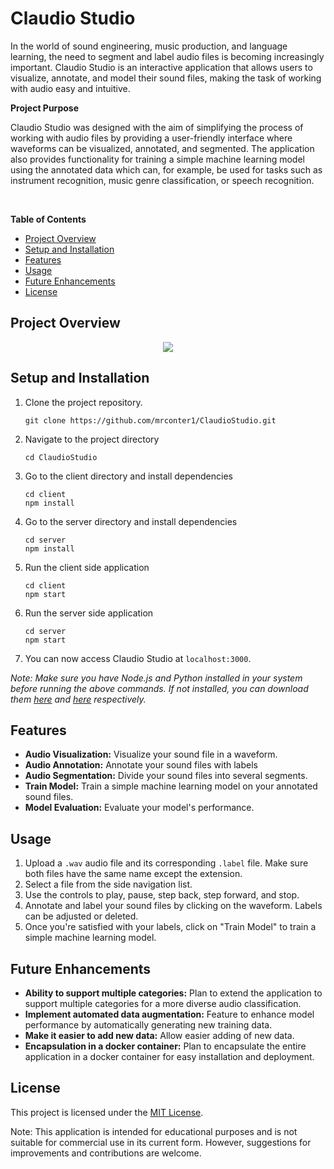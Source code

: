 # Claudio Studio

In the world of sound engineering, music production, and language learning, the need to segment and label audio files is becoming increasingly important. Claudio Studio is an interactive application that allows users to visualize, annotate, and model their sound files, making the task of working with audio easy and intuitive.

**Project Purpose**

Claudio Studio was designed with the aim of simplifying the process of working with audio files by providing a user-friendly interface where waveforms can be visualized, annotated, and segmented. The application also provides functionality for training a simple machine learning model using the annotated data which can, for example, be used for tasks such as instrument recognition, music genre classification, or speech recognition.

<br />

**Table of Contents**
- [Project Overview](#project-overview)
- [Setup and Installation](#setup-and-installation)
- [Features](#features)
- [Usage](#usage)
- [Future Enhancements](#future-enhancements)
- [License](#license)

## Project Overview 

<p align="center">
  <img src="https://github.com/mrconter1/Claudio/assets/32551374/ff69e33d-19db-4a2a-94f6-f41d815f225d" />
</p>

## Setup and Installation

1. Clone the project repository.

   ```
   git clone https://github.com/mrconter1/ClaudioStudio.git
   ```

2. Navigate to the project directory
   ```
   cd ClaudioStudio
   ```

3. Go to the client directory and install dependencies

   ```
   cd client
   npm install
   ```

4. Go to the server directory and install dependencies

   ```
   cd server
   npm install
   ```

5. Run the client side application

   ```
   cd client
   npm start
   ```

6. Run the server side application

   ```
   cd server
   npm start
   ```

7. You can now access Claudio Studio at `localhost:3000`.

*Note: Make sure you have Node.js and Python installed in your system before running the above commands. If not installed, you can download them [here](https://nodejs.org/en/download/) and [here](https://www.python.org/downloads/) respectively.*

## Features

- **Audio Visualization:** Visualize your sound file in a waveform.
- **Audio Annotation:** Annotate your sound files with labels
- **Audio Segmentation:** Divide your sound files into several segments.
- **Train Model:** Train a simple machine learning model on your annotated sound files.
- **Model Evaluation:** Evaluate your model's performance.

## Usage

1. Upload a `.wav` audio file and its corresponding `.label` file. Make sure both files have the same name except the extension.
2. Select a file from the side navigation list.
3. Use the controls to play, pause, step back, step forward, and stop.
4. Annotate and label your sound files by clicking on the waveform. Labels can be adjusted or deleted. 
5. Once you're satisfied with your labels, click on "Train Model" to train a simple machine learning model.

## Future Enhancements

- **Ability to support multiple categories:** Plan to extend the application to support multiple categories for a more diverse audio classification.
- **Implement automated data augmentation:** Feature to enhance model performance by automatically generating new training data.
- **Make it easier to add new data:** Allow easier adding of new data.
- **Encapsulation in a docker container:** Plan to encapsulate the entire application in a docker container for easy installation and deployment.

## License

This project is licensed under the [MIT License](LICENSE).

Note: This application is intended for educational purposes and is not suitable for commercial use in its current form. However, suggestions for improvements and contributions are welcome.
